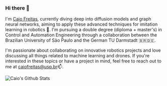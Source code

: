 ### Hi there 👋

I'm [Caio Freitas](https://caio-freitas.github.io/), currently diving deep into diffusion models and graph neural networks, aiming to apply these advanced techniques for imitation learning in robotics 🤖. I'm pursuing a double degree (diploma + master's) in Control and Automation Engineering through a collaboration between the Brazilian University of São Paulo and the German TU Darmstadt 🇧🇷🇩🇪. 

I'm passionate about collaborating on innovative robotics projects and love discussing all things related to machine learning and drones. If you're interested in these topics or have a project in mind, feel free to reach out to me at caiofreitas@usp.br📫.

![Caio's Github Stats](https://github-readme-stats.vercel.app/api?username=caio-freitas&count_private=true&show_icons=true&hide=contribs&theme=graywhite)


